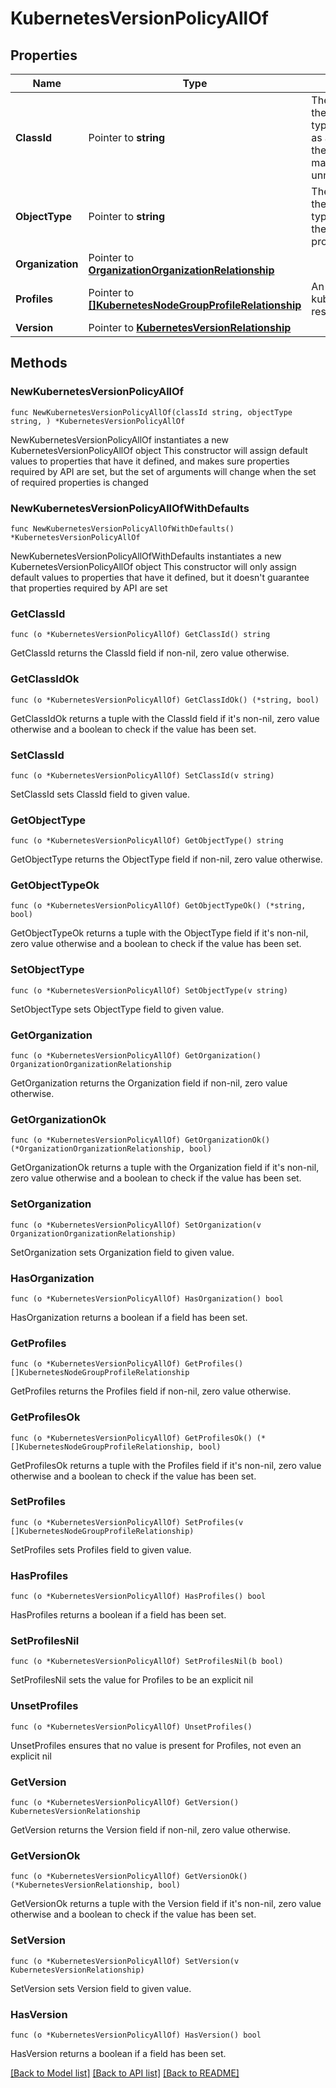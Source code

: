 # KubernetesVersionPolicyAllOf

## Properties

Name | Type | Description | Notes
------------ | ------------- | ------------- | -------------
**ClassId** | Pointer to **string** | The fully-qualified name of the instantiated, concrete type. This property is used as a discriminator to identify the type of the payload when marshaling and unmarshaling data. | [default to "kubernetes.VersionPolicy"]
**ObjectType** | Pointer to **string** | The fully-qualified name of the instantiated, concrete type. The value should be the same as the &#39;ClassId&#39; property. | [default to "kubernetes.VersionPolicy"]
**Organization** | Pointer to [**OrganizationOrganizationRelationship**](OrganizationOrganizationRelationship.md) |  | [optional] 
**Profiles** | Pointer to [**[]KubernetesNodeGroupProfileRelationship**](KubernetesNodeGroupProfileRelationship.md) | An array of relationships to kubernetesNodeGroupProfile resources. | [optional] 
**Version** | Pointer to [**KubernetesVersionRelationship**](KubernetesVersionRelationship.md) |  | [optional] 

## Methods

### NewKubernetesVersionPolicyAllOf

`func NewKubernetesVersionPolicyAllOf(classId string, objectType string, ) *KubernetesVersionPolicyAllOf`

NewKubernetesVersionPolicyAllOf instantiates a new KubernetesVersionPolicyAllOf object
This constructor will assign default values to properties that have it defined,
and makes sure properties required by API are set, but the set of arguments
will change when the set of required properties is changed

### NewKubernetesVersionPolicyAllOfWithDefaults

`func NewKubernetesVersionPolicyAllOfWithDefaults() *KubernetesVersionPolicyAllOf`

NewKubernetesVersionPolicyAllOfWithDefaults instantiates a new KubernetesVersionPolicyAllOf object
This constructor will only assign default values to properties that have it defined,
but it doesn't guarantee that properties required by API are set

### GetClassId

`func (o *KubernetesVersionPolicyAllOf) GetClassId() string`

GetClassId returns the ClassId field if non-nil, zero value otherwise.

### GetClassIdOk

`func (o *KubernetesVersionPolicyAllOf) GetClassIdOk() (*string, bool)`

GetClassIdOk returns a tuple with the ClassId field if it's non-nil, zero value otherwise
and a boolean to check if the value has been set.

### SetClassId

`func (o *KubernetesVersionPolicyAllOf) SetClassId(v string)`

SetClassId sets ClassId field to given value.


### GetObjectType

`func (o *KubernetesVersionPolicyAllOf) GetObjectType() string`

GetObjectType returns the ObjectType field if non-nil, zero value otherwise.

### GetObjectTypeOk

`func (o *KubernetesVersionPolicyAllOf) GetObjectTypeOk() (*string, bool)`

GetObjectTypeOk returns a tuple with the ObjectType field if it's non-nil, zero value otherwise
and a boolean to check if the value has been set.

### SetObjectType

`func (o *KubernetesVersionPolicyAllOf) SetObjectType(v string)`

SetObjectType sets ObjectType field to given value.


### GetOrganization

`func (o *KubernetesVersionPolicyAllOf) GetOrganization() OrganizationOrganizationRelationship`

GetOrganization returns the Organization field if non-nil, zero value otherwise.

### GetOrganizationOk

`func (o *KubernetesVersionPolicyAllOf) GetOrganizationOk() (*OrganizationOrganizationRelationship, bool)`

GetOrganizationOk returns a tuple with the Organization field if it's non-nil, zero value otherwise
and a boolean to check if the value has been set.

### SetOrganization

`func (o *KubernetesVersionPolicyAllOf) SetOrganization(v OrganizationOrganizationRelationship)`

SetOrganization sets Organization field to given value.

### HasOrganization

`func (o *KubernetesVersionPolicyAllOf) HasOrganization() bool`

HasOrganization returns a boolean if a field has been set.

### GetProfiles

`func (o *KubernetesVersionPolicyAllOf) GetProfiles() []KubernetesNodeGroupProfileRelationship`

GetProfiles returns the Profiles field if non-nil, zero value otherwise.

### GetProfilesOk

`func (o *KubernetesVersionPolicyAllOf) GetProfilesOk() (*[]KubernetesNodeGroupProfileRelationship, bool)`

GetProfilesOk returns a tuple with the Profiles field if it's non-nil, zero value otherwise
and a boolean to check if the value has been set.

### SetProfiles

`func (o *KubernetesVersionPolicyAllOf) SetProfiles(v []KubernetesNodeGroupProfileRelationship)`

SetProfiles sets Profiles field to given value.

### HasProfiles

`func (o *KubernetesVersionPolicyAllOf) HasProfiles() bool`

HasProfiles returns a boolean if a field has been set.

### SetProfilesNil

`func (o *KubernetesVersionPolicyAllOf) SetProfilesNil(b bool)`

 SetProfilesNil sets the value for Profiles to be an explicit nil

### UnsetProfiles
`func (o *KubernetesVersionPolicyAllOf) UnsetProfiles()`

UnsetProfiles ensures that no value is present for Profiles, not even an explicit nil
### GetVersion

`func (o *KubernetesVersionPolicyAllOf) GetVersion() KubernetesVersionRelationship`

GetVersion returns the Version field if non-nil, zero value otherwise.

### GetVersionOk

`func (o *KubernetesVersionPolicyAllOf) GetVersionOk() (*KubernetesVersionRelationship, bool)`

GetVersionOk returns a tuple with the Version field if it's non-nil, zero value otherwise
and a boolean to check if the value has been set.

### SetVersion

`func (o *KubernetesVersionPolicyAllOf) SetVersion(v KubernetesVersionRelationship)`

SetVersion sets Version field to given value.

### HasVersion

`func (o *KubernetesVersionPolicyAllOf) HasVersion() bool`

HasVersion returns a boolean if a field has been set.


[[Back to Model list]](../README.md#documentation-for-models) [[Back to API list]](../README.md#documentation-for-api-endpoints) [[Back to README]](../README.md)


